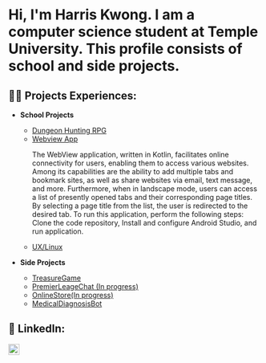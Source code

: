 <h1>Hi, I'm Harris Kwong. I am a computer science student at Temple University. This profile consists of school and side projects.

<h2>👨‍💻 Projects Experiences:</h2>

- <b>School Projects</b>
  - [Dungeon Hunting RPG](https://github.com/cis3296s23/project-01-dungeon-hunting)
  - [Webview App](https://github.com/TempleCIS3515/assignment-10-harriskwong1208)
    <p>The WebView application, written in Kotlin, facilitates online connectivity for users, enabling them to access various websites. Among its capabilities are the ability to add multiple tabs and bookmark sites, as well as share websites via email, text message, and more. Furthermore, when in landscape mode, users can access a list of presently opened tabs and their corresponding page titles. By selecting a page title from the list, the user is redirected to the desired tab. To run this application, perform the following steps: Clone the code repository, Install and configure Android Studio, and run application. </p>
  - [UX/Linux](https://github.com/harriskwong1208/LinuxShell)
  


- <b>Side Projects</b>
  - [TreasureGame](https://github.com/harriskwong1208/TreasureGame)
  - [PremierLeageChat (In progress)](https://github.com/harriskwong1208/PremierLeagueChat)
  - [OnlineStore(In progress)](https://github.com/harriskwong1208/OnlineStore)
  - [MedicalDiagnosisBot](https://github.com/harriskwong1208/MedicalDiagnosisBot)

  






<h2> 🤳 LinkedIn:</h2>


[<img align="left" alt="HarrisKwong | LinkedIn" width="22px" src="https://cdn.jsdelivr.net/npm/simple-icons@v3/icons/linkedin.svg" />][linkedin]


[linkedin]:https://www.linkedin.com/in/harris-kwong/

